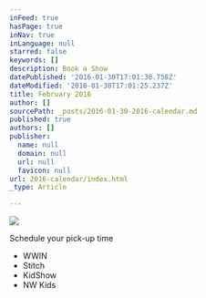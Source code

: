 ```yaml
---
inFeed: true
hasPage: true
inNav: true
inLanguage: null
starred: false
keywords: []
description: Book a Show
datePublished: '2016-01-30T17:01:30.758Z'
dateModified: '2016-01-30T17:01:25.237Z'
title: February 2016
author: []
sourcePath: _posts/2016-01-30-2016-calendar.md
published: true
authors: []
publisher:
  name: null
  domain: null
  url: null
  favicon: null
url: 2016-calendar/index.html
_type: Article

---
```

![](https://s3-us-west-2.amazonaws.com/the-grid-img/p/1b36396f96daeeac4dba72b65b0cb6f6ac7cb5a1.jpg)

Schedule your pick-up time

* WWIN
* Stitch
* KidShow
* NW Kids